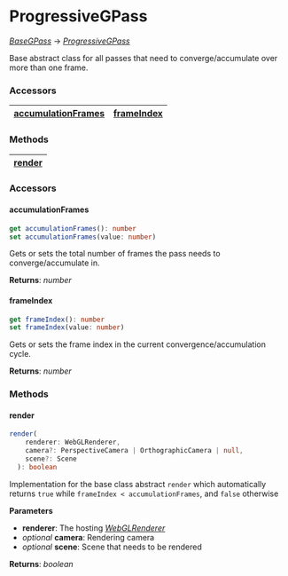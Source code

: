 # ProgressiveGPass

[_BaseGPass_](/viewer/rendering-pipeline-api/base-g-pass-api.md) -> [_ProgressiveGPass_](/viewer/rendering-pipeline-api/progressive-g-pass-api.md)

Base abstract class for all passes that need to converge/accumulate over more than one frame.

### <h3>Accessors</h3>

| [accumulationFrames](/viewer/rendering-pipeline-api/progressive-g-pass-api.md#clearalpha)                 | [frameIndex](/viewer/rendering-pipeline-api/progressive-g-pass-api.md#clearcolor)    |
| :------------------------------------------------------------ | :------------------------------------------------------ | 



### <h3>Methods</h3>

[render](/viewer/rendering-pipeline-api/g-pass-api.md#render)     |
:------------------------------------------------------------ |   


### <h3>Accessors</h3>


#### <b>accumulationFrames</b>

```ts
get accumulationFrames(): number 
set accumulationFrames(value: number) 
```

Gets or sets the total number of frames the pass needs to converge/accumulate in.

**Returns**: _number_


#### <b>frameIndex</b>

```ts
get frameIndex(): number 
set frameIndex(value: number) 
```

Gets or sets the frame index in the current convergence/accumulation cycle.

**Returns**: _number_


### <h3>Methods</h3>

#### <b>render</b>

```ts
render(
    renderer: WebGLRenderer,
    camera?: PerspectiveCamera | OrthographicCamera | null,
    scene?: Scene
  ): boolean
```
Implementation for the base class abstract `render` which automatically returns `true` while `frameIndex < accumulationFrames`, and `false` otherwise

**Parameters**

- **renderer**: The hosting [_WebGLRenderer_](https://threejs.org/docs/index.html?q=webgl#api/en/renderers/WebGLRenderer)
- _optional_ **camera**: Rendering camera
- _optional_ **scene**: Scene that needs to be rendered

**Returns**: _boolean_




